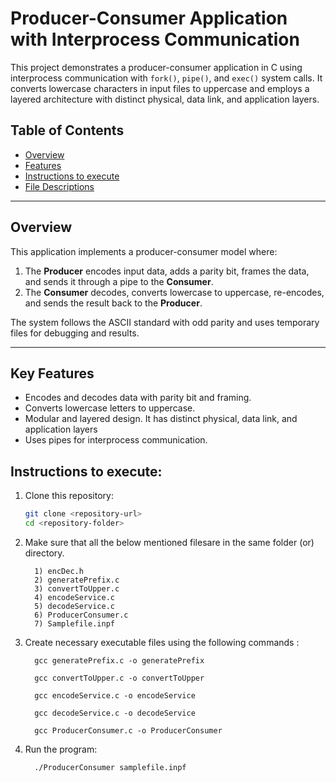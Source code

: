 
# Producer-Consumer Application with Interprocess Communication

This project demonstrates a producer-consumer application in C using interprocess communication with `fork()`, `pipe()`, and `exec()` system calls. It converts lowercase characters in input files to uppercase and employs a layered architecture with distinct physical, data link, and application layers.

## Table of Contents

- [Overview](#overview)
- [Features](#features)
- [Instructions to execute](#instructions-to-execute)
- [File Descriptions](#file-descriptions)

---

## Overview

This application implements a producer-consumer model where:
1. The **Producer** encodes input data, adds a parity bit, frames the data, and sends it through a pipe to the **Consumer**.
2. The **Consumer** decodes, converts lowercase to uppercase, re-encodes, and sends the result back to the **Producer**.

The system follows the ASCII standard with odd parity and uses temporary files for debugging and results.

---

## Key Features

- Encodes and decodes data with parity bit and framing.
- Converts lowercase letters to uppercase.
- Modular and layered design. It has distinct physical, data link, and application layers
- Uses pipes for interprocess communication.


## Instructions to execute:

1. Clone this repository:
   ```bash
   git clone <repository-url>
   cd <repository-folder>
   
2. Make sure that all the below mentioned filesare in the same folder (or) directory.
   
         1) encDec.h
         2) generatePrefix.c
         3) convertToUpper.c
         4) encodeService.c
         5) decodeService.c
         6) ProducerConsumer.c
         7) Samplefile.inpf

4. Create necessary executable files using the following commands :

         gcc generatePrefix.c -o generatePrefix

         gcc convertToUpper.c -o convertToUpper

         gcc encodeService.c -o encodeService

         gcc decodeService.c -o decodeService

         gcc ProducerConsumer.c -o ProducerConsumer
   
5. Run the program:
   
         ./ProducerConsumer samplefile.inpf
